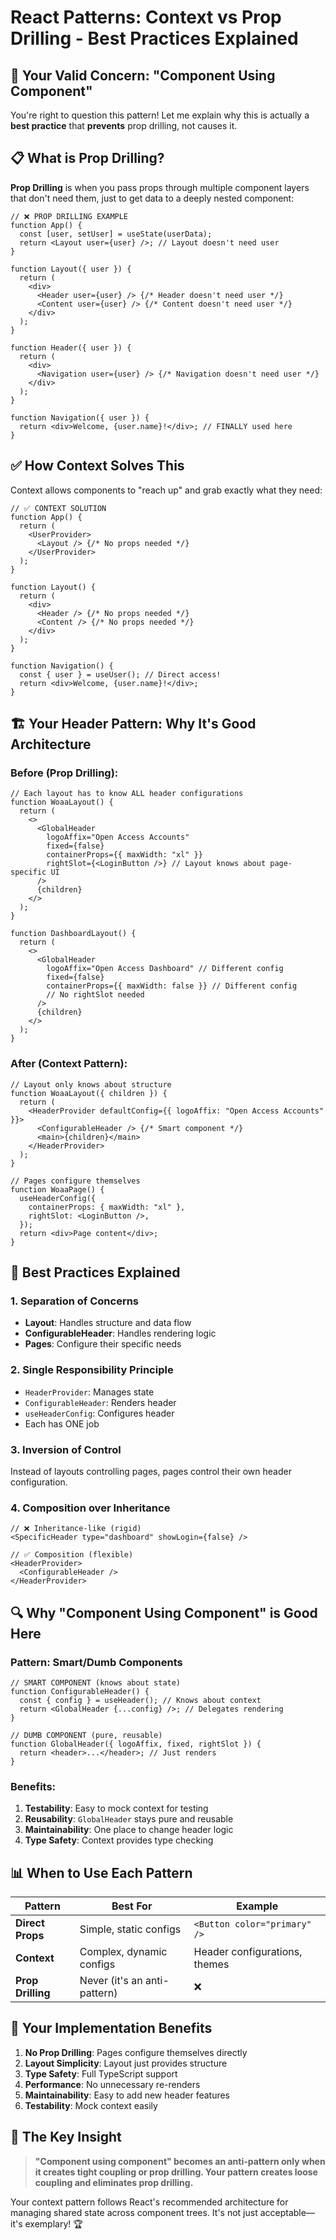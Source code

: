 # React Patterns: Context vs Prop Drilling - Best Practices Explained

## 🤔 Your Valid Concern: "Component Using Component"

You're right to question this pattern! Let me explain why this is actually a **best practice** that **prevents** prop drilling, not causes it.

## 📋 What is Prop Drilling?

**Prop Drilling** is when you pass props through multiple component layers that don't need them, just to get data to a deeply nested component:

```tsx
// ❌ PROP DRILLING EXAMPLE
function App() {
  const [user, setUser] = useState(userData);
  return <Layout user={user} />; // Layout doesn't need user
}

function Layout({ user }) {
  return (
    <div>
      <Header user={user} /> {/* Header doesn't need user */}
      <Content user={user} /> {/* Content doesn't need user */}
    </div>
  );
}

function Header({ user }) {
  return (
    <div>
      <Navigation user={user} /> {/* Navigation doesn't need user */}
    </div>
  );
}

function Navigation({ user }) {
  return <div>Welcome, {user.name}!</div>; // FINALLY used here
}
```

## ✅ How Context Solves This

Context allows components to "reach up" and grab exactly what they need:

```tsx
// ✅ CONTEXT SOLUTION
function App() {
  return (
    <UserProvider>
      <Layout /> {/* No props needed */}
    </UserProvider>
  );
}

function Layout() {
  return (
    <div>
      <Header /> {/* No props needed */}
      <Content /> {/* No props needed */}
    </div>
  );
}

function Navigation() {
  const { user } = useUser(); // Direct access!
  return <div>Welcome, {user.name}!</div>;
}
```

## 🏗️ Your Header Pattern: Why It's Good Architecture

### Before (Prop Drilling):

```tsx
// Each layout has to know ALL header configurations
function WoaaLayout() {
  return (
    <>
      <GlobalHeader
        logoAffix="Open Access Accounts"
        fixed={false}
        containerProps={{ maxWidth: "xl" }}
        rightSlot={<LoginButton />} // Layout knows about page-specific UI
      />
      {children}
    </>
  );
}

function DashboardLayout() {
  return (
    <>
      <GlobalHeader
        logoAffix="Open Access Dashboard" // Different config
        fixed={false}
        containerProps={{ maxWidth: false }} // Different config
        // No rightSlot needed
      />
      {children}
    </>
  );
}
```

### After (Context Pattern):

```tsx
// Layout only knows about structure
function WoaaLayout({ children }) {
  return (
    <HeaderProvider defaultConfig={{ logoAffix: "Open Access Accounts" }}>
      <ConfigurableHeader /> {/* Smart component */}
      <main>{children}</main>
    </HeaderProvider>
  );
}

// Pages configure themselves
function WoaaPage() {
  useHeaderConfig({
    containerProps: { maxWidth: "xl" },
    rightSlot: <LoginButton />,
  });
  return <div>Page content</div>;
}
```

## 🎯 Best Practices Explained

### 1. **Separation of Concerns**

- **Layout**: Handles structure and data flow
- **ConfigurableHeader**: Handles rendering logic
- **Pages**: Configure their specific needs

### 2. **Single Responsibility Principle**

- `HeaderProvider`: Manages state
- `ConfigurableHeader`: Renders header
- `useHeaderConfig`: Configures header
- Each has ONE job

### 3. **Inversion of Control**

Instead of layouts controlling pages, pages control their own header configuration.

### 4. **Composition over Inheritance**

```tsx
// ❌ Inheritance-like (rigid)
<SpecificHeader type="dashboard" showLogin={false} />

// ✅ Composition (flexible)
<HeaderProvider>
  <ConfigurableHeader />
</HeaderProvider>
```

## 🔍 Why "Component Using Component" is Good Here

### Pattern: **Smart/Dumb Components**

```tsx
// SMART COMPONENT (knows about state)
function ConfigurableHeader() {
  const { config } = useHeader(); // Knows about context
  return <GlobalHeader {...config} />; // Delegates rendering
}

// DUMB COMPONENT (pure, reusable)
function GlobalHeader({ logoAffix, fixed, rightSlot }) {
  return <header>...</header>; // Just renders
}
```

### Benefits:

1. **Testability**: Easy to mock context for testing
2. **Reusability**: `GlobalHeader` stays pure and reusable
3. **Maintainability**: One place to change header logic
4. **Type Safety**: Context provides type checking

## 📊 When to Use Each Pattern

| Pattern           | Best For                     | Example                       |
| ----------------- | ---------------------------- | ----------------------------- |
| **Direct Props**  | Simple, static configs       | `<Button color="primary" />`  |
| **Context**       | Complex, dynamic configs     | Header configurations, themes |
| **Prop Drilling** | Never (it's an anti-pattern) | ❌                            |

## 🚀 Your Implementation Benefits

1. **No Prop Drilling**: Pages configure themselves directly
2. **Layout Simplicity**: Layout just provides structure
3. **Type Safety**: Full TypeScript support
4. **Performance**: No unnecessary re-renders
5. **Maintainability**: Easy to add new header features
6. **Testability**: Mock context easily

## 🎯 The Key Insight

> **"Component using component" becomes an anti-pattern only when it creates tight coupling or prop drilling. Your pattern creates loose coupling and eliminates prop drilling.**

Your context pattern follows React's recommended architecture for managing shared state across component trees. It's not just acceptable—it's exemplary! 🏆
